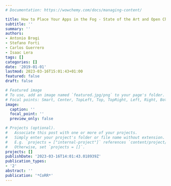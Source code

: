```yaml
---
# Documentation: https://wowchemy.com/docs/managing-content/

title: How to Place Your Apps in the Fog - State of the Art and Open Challenges
subtitle: ''
summary: ''
authors:
- Antonio Brogi
- Stefano Forti
- Carlos Guerrero
- Isaac Lera
tags: []
categories: []
date: '2019-01-01'
lastmod: 2023-03-16T15:01:43+01:00
featured: false
draft: false

# Featured image
# To use, add an image named `featured.jpg/png` to your page's folder.
# Focal points: Smart, Center, TopLeft, Top, TopRight, Left, Right, BottomLeft, Bottom, BottomRight.
image:
  caption: ''
  focal_point: ''
  preview_only: false

# Projects (optional).
#   Associate this post with one or more of your projects.
#   Simply enter your project's folder or file name without extension.
#   E.g. `projects = ["internal-project"]` references `content/project/deep-learning/index.md`.
#   Otherwise, set `projects = []`.
projects: []
publishDate: '2023-03-16T14:01:43.018939Z'
publication_types:
- '2'
abstract: ''
publication: '*CoRR*'
---
```

